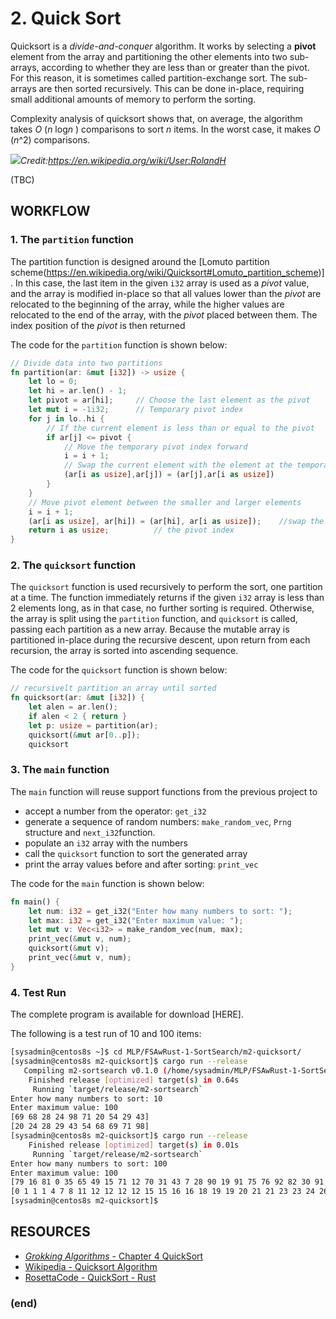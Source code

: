# 2. Quick Sort
Quicksort is a *divide-and-conquer* algorithm. It works by selecting a **pivot** element from the array and partitioning the other elements into two sub-arrays, according to whether they are less than or greater than the pivot. For this reason, it is sometimes called partition-exchange sort. The sub-arrays are then sorted recursively. This can be done in-place, requiring small additional amounts of memory to perform the sorting.

Complexity analysis of quicksort shows that, on average, the algorithm takes *O* (*n* log*n* ) comparisons to sort *n* items. In the worst case, it makes *O* (*n*^2) comparisons.

![](https://upload.wikimedia.org/wikipedia/commons/6/6a/Sorting_quicksort_anim.gif)_Credit:https://en.wikipedia.org/wiki/User:RolandH_

(TBC)
## WORKFLOW
### 1. The `partition` function
The partition function is designed around the [Lomuto partition scheme(https://en.wikipedia.org/wiki/Quicksort#Lomuto_partition_scheme)]. In this case, the last item in the given `i32` array is used as a *pivot* value, and the array is modified in-place so that all values lower than the *pivot* are relocated to the beginning of the array, while the higher values are relocated to the end of the array, with the *pivot* placed between them. The index position of the *pivot* is then returned

The code for the `partition` function is shown below:
``` rust
// Divide data into two partitions
fn partition(ar: &mut [i32]) -> usize {
	let lo = 0;
	let hi = ar.len() - 1;
	let pivot = ar[hi];		// Choose the last element as the pivot
	let mut i = -1i32;		// Temporary pivot index
	for j in lo..hi {
		// If the current element is less than or equal to the pivot
		if ar[j] <= pivot {
			// Move the temporary pivot index forward
			i = i + 1;
			// Swap the current element with the element at the temporary pivot index
			(ar[i as usize],ar[j]) = (ar[j],ar[i as usize])
		}
	}
	// Move pivot element between the smaller and larger elements
	i = i + 1;
	(ar[i as usize], ar[hi]) = (ar[hi], ar[i as usize]);	//swap the values
	return i as usize;			// the pivot index
}
```
### 2. The `quicksort` function
The `quicksort` function is used recursively to perform the sort, one partition at a time. The function immediately returns if the given `i32` array is less than 2 elements long, as in that case, no further sorting is required. Otherwise, the array is split using the `partition` function, and `quicksort` is called, passing each partition as a new array. Because the mutable array is partitioned in-place during the recursive descent, upon return from each recursion, the array is sorted into ascending sequence.

The code for the `quicksort` function is shown below:
``` rust
// recursivelt partition an array until sorted
fn quicksort(ar: &mut [i32]) {
	let alen = ar.len();
	if alen < 2 { return }
	let p: usize = partition(ar);
	quicksort(&mut ar[0..p]);
	quicksort
```
### 3. The `main` function
The `main` function will reuse support functions from the previous project to 
* accept a number from the operator: `get_i32`
* generate a sequence of random numbers: `make_random_vec`, `Prng` structure and `next_i32`function.
* populate an `i32` array with the numbers
* call the `quicksort` function to sort the generated array
* print the array values before and after sorting: `print_vec`

The code for the `main` function is shown below:
``` rust
fn main() {
	let num: i32 = get_i32("Enter how many numbers to sort: ");
    let max: i32 = get_i32("Enter maximum value: ");
    let mut v: Vec<i32> = make_random_vec(num, max);
    print_vec(&mut v, num);
	quicksort(&mut v);
	print_vec(&mut v, num);
}
```
### 4. Test Run
The complete program is available for download [HERE].

The following is a test run of 10 and 100 items:
``` bash
[sysadmin@centos8s ~]$ cd MLP/FSAwRust-1-SortSearch/m2-quicksort/
[sysadmin@centos8s m2-quicksort]$ cargo run --release
   Compiling m2-sortsearch v0.1.0 (/home/sysadmin/MLP/FSAwRust-1-SortSearch/m2-quicksort)
    Finished release [optimized] target(s) in 0.64s
     Running `target/release/m2-sortsearch`
Enter how many numbers to sort: 10
Enter maximum value: 100
[69 68 28 24 98 71 20 54 29 43]
[20 24 28 29 43 54 68 69 71 98]
[sysadmin@centos8s m2-quicksort]$ cargo run --release
    Finished release [optimized] target(s) in 0.01s
     Running `target/release/m2-sortsearch`
Enter how many numbers to sort: 100
Enter maximum value: 100
[79 16 81 0 35 65 49 15 71 12 70 31 43 7 28 90 19 91 75 76 92 82 30 91 96 15 30 73 83 58 73 75 12 99 39 55 92 33 55 94 19 40 88 4 73 82 12 20 1 1 53 54 46 61 60 11 60 18 85 24 66 34 36 21 80 55 91 90 90 45 16 35 85 94 98 98 27 23 23 52 82 58 8 12 72 31 26 1 91 74 32 97 32 46 21 97 65 78 26 44]
[0 1 1 1 4 7 8 11 12 12 12 12 15 15 16 16 18 19 19 20 21 21 23 23 24 26 26 27 28 30 30 31 31 32 32 33 34 35 35 36 39 40 43 44 45 46 46 49 52 53 54 55 55 55 58 58 60 60 61 65 65 66 70 71 72 73 73 73 74 75 75 76 78 79 80 81 82 82 82 83 85 85 88 90 90 90 91 91 91 91 92 92 94 94 96 97 97 98 98 99]
[sysadmin@centos8s m2-quicksort]$ 
```
## RESOURCES
* [*Grokking Algorithms* - Chapter 4 QuickSort ](https://livebook.manning.com/book/grokking-algorithms-second-edition/chapter-4/v-1)
* [Wikipedia - Quicksort Algorithm](https://en.wikipedia.org/wiki/Quicksort#Algorithm)
* [RosettaCode - QuickSort - Rust](https://rosettacode.org/wiki/Sorting_algorithms/Quicksort#Rust)

### (end)

